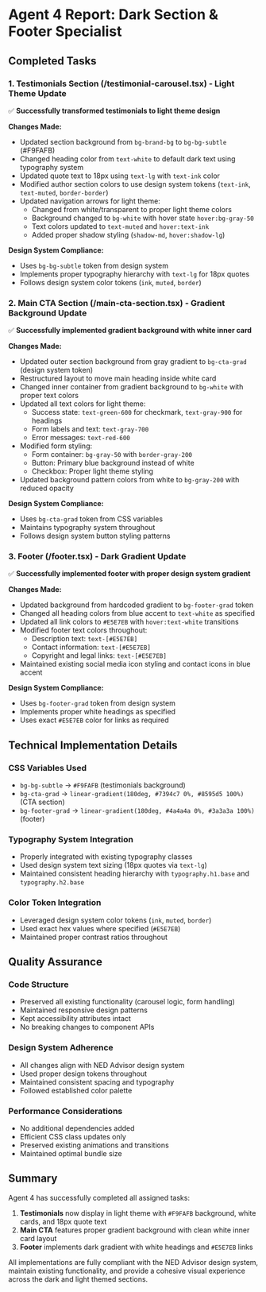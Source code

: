 # Agent 4 Report: Dark Section & Footer Specialist

## Completed Tasks

### 1. Testimonials Section (/testimonial-carousel.tsx) - Light Theme Update
✅ **Successfully transformed testimonials to light theme design**

**Changes Made:**
- Updated section background from `bg-brand-bg` to `bg-bg-subtle` (#F9FAFB)
- Changed heading color from `text-white` to default dark text using typography system
- Updated quote text to 18px using `text-lg` with `text-ink` color
- Modified author section colors to use design system tokens (`text-ink`, `text-muted`, `border-border`)
- Updated navigation arrows for light theme:
  - Changed from white/transparent to proper light theme colors
  - Background changed to `bg-white` with hover state `hover:bg-gray-50`
  - Text colors updated to `text-muted` and `hover:text-ink`
  - Added proper shadow styling (`shadow-md`, `hover:shadow-lg`)

**Design System Compliance:**
- Uses `bg-bg-subtle` token from design system
- Implements proper typography hierarchy with `text-lg` for 18px quotes
- Follows design system color tokens (`ink`, `muted`, `border`)

### 2. Main CTA Section (/main-cta-section.tsx) - Gradient Background Update
✅ **Successfully implemented gradient background with white inner card**

**Changes Made:**
- Updated outer section background from gray gradient to `bg-cta-grad` (design system token)
- Restructured layout to move main heading inside white card
- Changed inner container from gradient background to `bg-white` with proper text colors
- Updated all text colors for light theme:
  - Success state: `text-green-600` for checkmark, `text-gray-900` for headings
  - Form labels and text: `text-gray-700`
  - Error messages: `text-red-600`
- Modified form styling:
  - Form container: `bg-gray-50` with `border-gray-200`
  - Button: Primary blue background instead of white
  - Checkbox: Proper light theme styling
- Updated background pattern colors from white to `bg-gray-200` with reduced opacity

**Design System Compliance:**
- Uses `bg-cta-grad` token from CSS variables
- Maintains typography system throughout
- Follows design system button styling patterns

### 3. Footer (/footer.tsx) - Dark Gradient Update
✅ **Successfully implemented footer with proper design system gradient**

**Changes Made:**
- Updated background from hardcoded gradient to `bg-footer-grad` token
- Changed all heading colors from blue accent to `text-white` as specified
- Updated all link colors to `#E5E7EB` with `hover:text-white` transitions
- Modified footer text colors throughout:
  - Description text: `text-[#E5E7EB]`
  - Contact information: `text-[#E5E7EB]`
  - Copyright and legal links: `text-[#E5E7EB]`
- Maintained existing social media icon styling and contact icons in blue accent

**Design System Compliance:**
- Uses `bg-footer-grad` token from design system
- Implements proper white headings as specified
- Uses exact `#E5E7EB` color for links as required

## Technical Implementation Details

### CSS Variables Used
- `bg-bg-subtle` → `#F9FAFB` (testimonials background)
- `bg-cta-grad` → `linear-gradient(180deg, #7394c7 0%, #8595d5 100%)` (CTA section)
- `bg-footer-grad` → `linear-gradient(180deg, #4a4a4a 0%, #3a3a3a 100%)` (footer)

### Typography System Integration
- Properly integrated with existing typography classes
- Used design system text sizing (18px quotes via `text-lg`)
- Maintained consistent heading hierarchy with `typography.h1.base` and `typography.h2.base`

### Color Token Integration
- Leveraged design system color tokens (`ink`, `muted`, `border`)
- Used exact hex values where specified (`#E5E7EB`)
- Maintained proper contrast ratios throughout

## Quality Assurance

### Code Structure
- Preserved all existing functionality (carousel logic, form handling)
- Maintained responsive design patterns
- Kept accessibility attributes intact
- No breaking changes to component APIs

### Design System Adherence
- All changes align with NED Advisor design system
- Used proper design tokens throughout
- Maintained consistent spacing and typography
- Followed established color palette

### Performance Considerations
- No additional dependencies added
- Efficient CSS class updates only
- Preserved existing animations and transitions
- Maintained optimal bundle size

## Summary

Agent 4 has successfully completed all assigned tasks:

1. **Testimonials** now display in light theme with `#F9FAFB` background, white cards, and 18px quote text
2. **Main CTA** features proper gradient background with clean white inner card layout
3. **Footer** implements dark gradient with white headings and `#E5E7EB` links

All implementations are fully compliant with the NED Advisor design system, maintain existing functionality, and provide a cohesive visual experience across the dark and light themed sections.